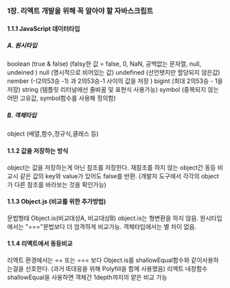 ### 1장. 리엑트 개발을 위해 꼭 알아야 할 자바스크립트

#### 1.1.1 JavaScript 데이터타입
##### A. 원시타입 
boolean (true & false) (falsy한 값 = false, 0, NaN, 공백없는 문자열, null, undeined )
null (명시적으로 비어있는 값)
undefined (선언됏지만 할당되지 않은값)
nember (-(2의53승 -1) 과 2의53승-1 사이의 값을 저장 ) 
bigint (최대 2의53승 - 1을 저장)
string (템플릿 리터널에선 줄바꿈 및 표현식 사용가능)
symbol (중복되지 않는 어떤 고유값, symbol함수를 사용해 정의함)

##### B. 객체타입
object (배열,함수,정규식,클래스 등)

#### 1.1.2 값을 저장하는 방식
object는 값을 저장하는게 아닌 참조를 저장한다.
재참조를 하지 않는 object간 동등 비교시 같은 값의 key와 value가 있어도 false를 반환. 
(개발자 도구에서 각각의 object가 다른 참조를 바라보는 것을 확인가능)

#### 1.1.3  Object.js (비교를 위한 추가방법)
문법형태 Object.is(비교대상A, 비교대상B) 
object.is는 형변환을 하지 않음.
원시타입에서는 "==="문법보다 더 엄격하게 비교가능.
객체타입에서는 별 차이 없음.

#### 1.1.4  리액트에서 동등비교
리엑트 환경에서는 == 또는 === 보다 Object.is를 shallowEqual함수와 같이사용하는걸을 선호한다. 
(과거 IE대응을 위해 Polyfill을 함께 사용했음)
리엑트 내장함수 shallowEqual을 사용하면 객체간 1depth까지의 얕은 비교 가능
